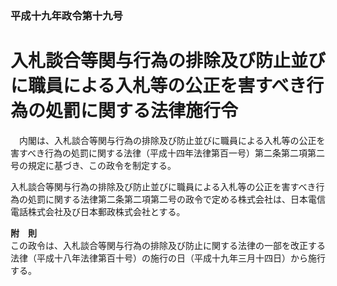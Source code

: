 ### 平成十九年政令第十九号  
# 入札談合等関与行為の排除及び防止並びに職員による入札等の公正を害すべき行為の処罰に関する法律施行令  
　内閣は、入札談合等関与行為の排除及び防止並びに職員による入札等の公正を害すべき行為の処罰に関する法律（平成十四年法律第百一号）第二条第二項第二号の規定に基づき、この政令を制定する。  
  
入札談合等関与行為の排除及び防止並びに職員による入札等の公正を害すべき行為の処罰に関する法律第二条第二項第二号の政令で定める株式会社は、日本電信電話株式会社及び日本郵政株式会社とする。  
  
**附　則**  
この政令は、入札談合等関与行為の排除及び防止に関する法律の一部を改正する法律（平成十八年法律第百十号）の施行の日（平成十九年三月十四日）から施行する。  
  
